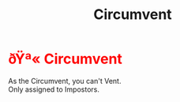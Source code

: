 ﻿---
lang: en-US
title: Circumvent
prev: Tricky
next: Clumsy
---
# <font color="red">ðŸª« <b>Circumvent</b></font> <Badge text="Impostor" type="tip" vertical="middle"/>

As the Circumvent, you can't Vent.<br>
Only assigned to Impostors.